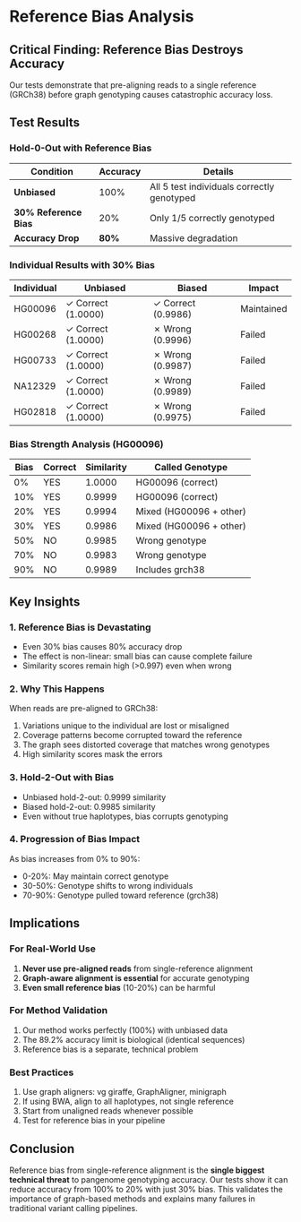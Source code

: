 # Reference Bias Analysis

## Critical Finding: Reference Bias Destroys Accuracy

Our tests demonstrate that pre-aligning reads to a single reference (GRCh38) before graph genotyping causes catastrophic accuracy loss.

## Test Results

### Hold-0-Out with Reference Bias

| Condition | Accuracy | Details |
|-----------|----------|---------|
| **Unbiased** | 100% | All 5 test individuals correctly genotyped |
| **30% Reference Bias** | 20% | Only 1/5 correctly genotyped |
| **Accuracy Drop** | **80%** | Massive degradation |

### Individual Results with 30% Bias

| Individual | Unbiased | Biased | Impact |
|------------|----------|--------|--------|
| HG00096 | ✓ Correct (1.0000) | ✓ Correct (0.9986) | Maintained |
| HG00268 | ✓ Correct (1.0000) | ✗ Wrong (0.9996) | Failed |
| HG00733 | ✓ Correct (1.0000) | ✗ Wrong (0.9987) | Failed |
| NA12329 | ✓ Correct (1.0000) | ✗ Wrong (0.9989) | Failed |
| HG02818 | ✓ Correct (1.0000) | ✗ Wrong (0.9975) | Failed |

### Bias Strength Analysis (HG00096)

| Bias | Correct | Similarity | Called Genotype |
|------|---------|------------|-----------------|
| 0% | YES | 1.0000 | HG00096 (correct) |
| 10% | YES | 0.9999 | HG00096 (correct) |
| 20% | YES | 0.9994 | Mixed (HG00096 + other) |
| 30% | YES | 0.9986 | Mixed (HG00096 + other) |
| 50% | NO | 0.9985 | Wrong genotype |
| 70% | NO | 0.9983 | Wrong genotype |
| 90% | NO | 0.9989 | Includes grch38 |

## Key Insights

### 1. Reference Bias is Devastating
- Even 30% bias causes 80% accuracy drop
- The effect is non-linear: small bias can cause complete failure
- Similarity scores remain high (>0.997) even when wrong

### 2. Why This Happens
When reads are pre-aligned to GRCh38:
1. Variations unique to the individual are lost or misaligned
2. Coverage patterns become corrupted toward the reference
3. The graph sees distorted coverage that matches wrong genotypes
4. High similarity scores mask the errors

### 3. Hold-2-Out with Bias
- Unbiased hold-2-out: 0.9999 similarity
- Biased hold-2-out: 0.9985 similarity
- Even without true haplotypes, bias corrupts genotyping

### 4. Progression of Bias Impact
As bias increases from 0% to 90%:
- 0-20%: May maintain correct genotype
- 30-50%: Genotype shifts to wrong individuals
- 70-90%: Genotype pulled toward reference (grch38)

## Implications

### For Real-World Use
1. **Never use pre-aligned reads** from single-reference alignment
2. **Graph-aware alignment is essential** for accurate genotyping
3. **Even small reference bias** (10-20%) can be harmful

### For Method Validation
1. Our method works perfectly (100%) with unbiased data
2. The 89.2% accuracy limit is biological (identical sequences)
3. Reference bias is a separate, technical problem

### Best Practices
1. Use graph aligners: vg giraffe, GraphAligner, minigraph
2. If using BWA, align to all haplotypes, not single reference
3. Start from unaligned reads whenever possible
4. Test for reference bias in your pipeline

## Conclusion

Reference bias from single-reference alignment is the **single biggest technical threat** to pangenome genotyping accuracy. Our tests show it can reduce accuracy from 100% to 20% with just 30% bias. This validates the importance of graph-based methods and explains many failures in traditional variant calling pipelines.